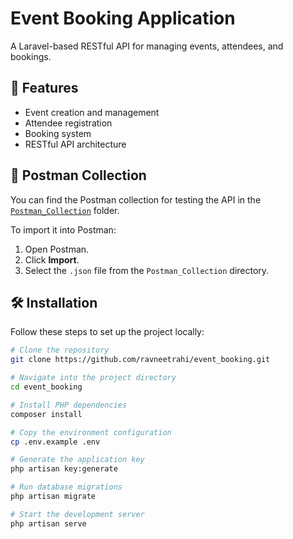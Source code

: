 # Event Booking Application

A Laravel-based RESTful API for managing events, attendees, and bookings.

## 🚀 Features

- Event creation and management
- Attendee registration
- Booking system
- RESTful API architecture

## 📁 Postman Collection

You can find the Postman collection for testing the API in the [`Postman_Collection`](./Postman_Collection) folder.

To import it into Postman:

1. Open Postman.
2. Click **Import**.
3. Select the `.json` file from the `Postman_Collection` directory.

## 🛠️ Installation

Follow these steps to set up the project locally:

```bash
# Clone the repository
git clone https://github.com/ravneetrahi/event_booking.git

# Navigate into the project directory
cd event_booking

# Install PHP dependencies
composer install

# Copy the environment configuration
cp .env.example .env

# Generate the application key
php artisan key:generate

# Run database migrations
php artisan migrate

# Start the development server
php artisan serve



